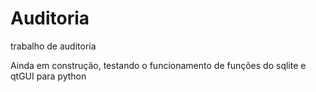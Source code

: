 # Auditoria
trabalho de auditoria

Ainda em construção, testando o funcionamento de funções do sqlite e qtGUI para python
